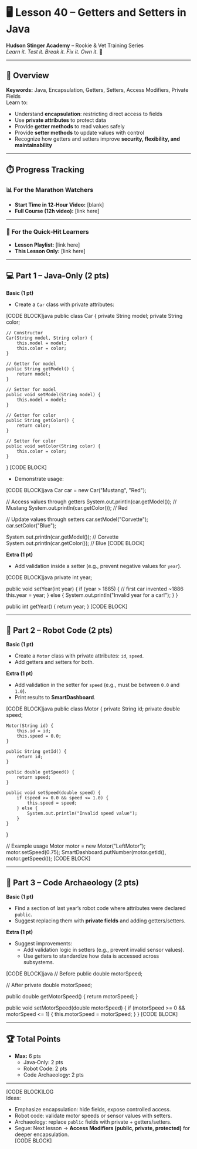 # 🖥️ Lesson 40 – Getters and Setters in Java

**Hudson Stinger Academy** – Rookie & Vet Training Series  
_Learn it. Test it. Break it. Fix it. Own it._ 🐝  

---

## 🎯 Overview
**Keywords:** Java, Encapsulation, Getters, Setters, Access Modifiers, Private Fields  
Learn to:
- Understand **encapsulation**: restricting direct access to fields  
- Use **private attributes** to protect data  
- Provide **getter methods** to read values safely  
- Provide **setter methods** to update values with control  
- Recognize how getters and setters improve **security, flexibility, and maintainability**  

---

## ⏱️ Progress Tracking

### 📊 For the Marathon Watchers  
- **Start Time in 12‑Hour Video:** [blank]  
- **Full Course (12h video):** [link here]  

---

### 🎯 For the Quick‑Hit Learners  
- **Lesson Playlist:** [link here]  
- **This Lesson Only:** [link here]  

---

## 💻 Part 1 – Java‑Only (2 pts)

**Basic (1 pt)**  
- Create a `Car` class with private attributes:  

[CODE BLOCK]java
public class Car {
    private String model;
    private String color;

    // Constructor
    Car(String model, String color) {
        this.model = model;
        this.color = color;
    }

    // Getter for model
    public String getModel() {
        return model;
    }

    // Setter for model
    public void setModel(String model) {
        this.model = model;
    }

    // Getter for color
    public String getColor() {
        return color;
    }

    // Setter for color
    public void setColor(String color) {
        this.color = color;
    }
}
[CODE BLOCK]

- Demonstrate usage:  

[CODE BLOCK]java
Car car = new Car("Mustang", "Red");

// Access values through getters
System.out.println(car.getModel()); // Mustang
System.out.println(car.getColor()); // Red

// Update values through setters
car.setModel("Corvette");
car.setColor("Blue");

System.out.println(car.getModel()); // Corvette
System.out.println(car.getColor()); // Blue
[CODE BLOCK]

**Extra (1 pt)**  
- Add validation inside a setter (e.g., prevent negative values for `year`).  

[CODE BLOCK]java
private int year;

public void setYear(int year) {
    if (year > 1885) { // first car invented ~1886
        this.year = year;
    } else {
        System.out.println("Invalid year for a car!");
    }
}

public int getYear() {
    return year;
}
[CODE BLOCK]

---

## 🤖 Part 2 – Robot Code (2 pts)

**Basic (1 pt)**  
- Create a `Motor` class with private attributes: `id`, `speed`.  
- Add getters and setters for both.  

**Extra (1 pt)**  
- Add validation in the setter for `speed` (e.g., must be between `0.0` and `1.0`).  
- Print results to **SmartDashboard**.  

[CODE BLOCK]java
public class Motor {
    private String id;
    private double speed;

    Motor(String id) {
        this.id = id;
        this.speed = 0.0;
    }

    public String getId() {
        return id;
    }

    public double getSpeed() {
        return speed;
    }

    public void setSpeed(double speed) {
        if (speed >= 0.0 && speed <= 1.0) {
            this.speed = speed;
        } else {
            System.out.println("Invalid speed value");
        }
    }
}

// Example usage
Motor motor = new Motor("LeftMotor");
motor.setSpeed(0.75);
SmartDashboard.putNumber(motor.getId(), motor.getSpeed());
[CODE BLOCK]

---

## 📜 Part 3 – Code Archaeology (2 pts)

**Basic (1 pt)**  
- Find a section of last year’s robot code where attributes were declared `public`.  
- Suggest replacing them with **private fields** and adding getters/setters.  

**Extra (1 pt)**  
- Suggest improvements:  
  - Add validation logic in setters (e.g., prevent invalid sensor values).  
  - Use getters to standardize how data is accessed across subsystems.  

[CODE BLOCK]java
// Before
public double motorSpeed;

// After
private double motorSpeed;

public double getMotorSpeed() {
    return motorSpeed;
}

public void setMotorSpeed(double motorSpeed) {
    if (motorSpeed >= 0 && motorSpeed <= 1) {
        this.motorSpeed = motorSpeed;
    }
}
[CODE BLOCK]

---

## 🏆 Total Points
- **Max:** 6 pts  
  - Java‑Only: 2 pts  
  - Robot Code: 2 pts  
  - Code Archaeology: 2 pts  

---

[CODE BLOCK]LOG  
Ideas:  
- Emphasize encapsulation: hide fields, expose controlled access.  
- Robot code: validate motor speeds or sensor values with setters.  
- Archaeology: replace `public` fields with private + getters/setters.  
- Segue: Next lesson → **Access Modifiers (public, private, protected)** for deeper encapsulation.  
[CODE BLOCK]
